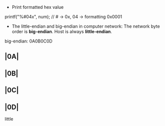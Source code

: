 + Print formatted hex value

printf("%#04x", num); // # -> 0x, 04 -> formatting 0x0001

+ The little-endian and big-endian in computer network: The network byte order is **big-endian**. Host is always **little-endian**.

big-endian: 0A0B0C0D

|0A|
----
|0B|
----
|0C|
----
|0D|
----


little
